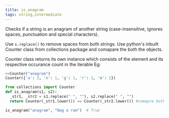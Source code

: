 ```yaml
---
title: is_anagram
tags: string,intermediate
---
```


Checks if a string is an anagram of another string (case-insensitive, ignores spaces, punctuation and special characters).

Use `s.replace()` to remove spaces from both strings.
Use python's inbuilt Counter class from collections package and comapare the both the objects.

Counter class returns its own instance which consists of the element and its respective occurance count in the iterable
Eg:
```py
>>Counter("anagram")
Counter({'a': 3, 'n': 1, 'g': 1, 'r': 1, 'm': 1})
```

```py
from collections import Counter
def is_anagram(s1, s2):
  _str1, _str2 = s1.replace(" ", ""), s2.replace(" ", "")
  return Counter(_str1.lower()) == Counter(_str2.lower()) #comapre both Counter objects
```

```py
is_anagram("anagram", "Nag a ram")  # True
```
